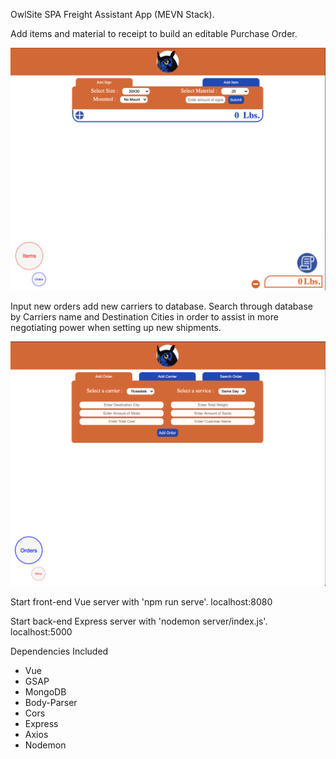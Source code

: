 OwlSite SPA Freight Assistant App (MEVN Stack).

Add items and material to receipt to build an editable Purchase Order.

!["Screenshot of Items"](https://github.com/MikeTheFyke/OwlSite/blob/e83af184ff961189916caa534fffe3c065484044/client/src/assets/Screen%20Shot%20-%20Owl%20Site%20-%20Items.png)

Input new orders add new carriers to database. Search through database by Carriers name and Destination Cities in order to assist in more negotiating power when setting up new shipments.

!["Screenshot of Orders"](https://github.com/MikeTheFyke/OwlSite/blob/e83af184ff961189916caa534fffe3c065484044/client/src/assets/Screen%20Shot%20-%20Owl%20Site%20-%20Orders.png)

Start front-end Vue server with 'npm run serve'. localhost:8080

Start back-end Express server with 'nodemon server/index.js'. localhost:5000

Dependencies Included
- Vue
- GSAP
- MongoDB
- Body-Parser
- Cors
- Express
- Axios
- Nodemon